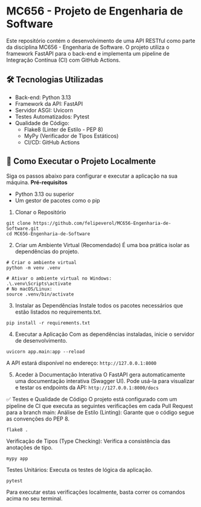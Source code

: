 # MC656 - Projeto de Engenharia de Software
Este repositório contém o desenvolvimento de uma API RESTful como parte da disciplina MC656 - Engenharia de Software. O projeto utiliza o framework FastAPI para o back-end e implementa um pipeline de Integração Contínua (CI) com GitHub Actions.
## 🛠️ Tecnologias Utilizadas
- Back-end: Python 3.13
- Framework da API: FastAPI
- Servidor ASGI: Uvicorn
- Testes Automatizados: Pytest
- Qualidade de Código:
  - Flake8 (Linter de Estilo - PEP 8)
  - MyPy (Verificador de Tipos Estáticos)
  - CI/CD: GitHub Actions
## 🚀 Como Executar o Projeto Localmente
Siga os passos abaixo para configurar e executar a aplicação na sua máquina.
**Pré-requisitos**
- Python 3.13 ou superior
- Um gestor de pacotes como o pip
1. Clonar o Repositório
```
git clone https://github.com/felipeverol/MC656-Engenharia-de-Software.git
cd MC656-Engenharia-de-Software
```

2. Criar um Ambiente Virtual (Recomendado)
É uma boa prática isolar as dependências do projeto.
```
# Criar o ambiente virtual
python -m venv .venv

# Ativar o ambiente virtual no Windows:
.\.venv\Scripts\activate
# No macOS/Linux:
source .venv/bin/activate
```

3. Instalar as Dependências
Instale todos os pacotes necessários que estão listados no requirements.txt.
```
pip install -r requirements.txt
```

4. Executar a Aplicação
Com as dependências instaladas, inicie o servidor de desenvolvimento.
```
uvicorn app.main:app --reload
```

A API estará disponível no endereço:  ```http://127.0.0.1:8000```

5. Aceder à Documentação Interativa
O FastAPI gera automaticamente uma documentação interativa (Swagger UI). Pode usá-la para visualizar e testar os endpoints da API:
```http://127.0.0.1:8000/docs```

✅ Testes e Qualidade de Código
O projeto está configurado com um pipeline de CI que executa as seguintes verificações em cada Pull Request para a branch main:
Análise de Estilo (Linting): Garante que o código segue as convenções do PEP 8.
```
flake8 .
```

Verificação de Tipos (Type Checking): Verifica a consistência das anotações de tipo.
```
mypy app
```

Testes Unitários: Executa os testes de lógica da aplicação.
```
pytest
```

Para executar estas verificações localmente, basta correr os comandos acima no seu terminal.

